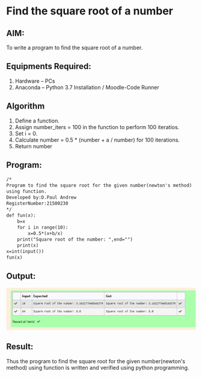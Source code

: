 # Find the square root of a number

## AIM:
To write a program to find the square root of a number.

## Equipments Required:
1. Hardware – PCs
2. Anaconda – Python 3.7 Installation / Moodle-Code Runner

## Algorithm
1. Define a function.
2. Assign number_iters = 100 in the function to perform 100 iteratios.
3. Set i = 0.
4. Calculate  number = 0.5 * (number + a / number) for 100 iterations.
5. Return number

## Program:
```
/*
Program to find the square root for the given number(newton's method) using function.
Developed by:D.Paul Andrew
RegisterNumber:21500230
*/
def fun(x):
    b=x
    for i in range(10):
        x=0.5*(x+b/x)
    print("Square root of the number: ",end="")
    print(x)
x=int(input())
fun(x)
```

## Output:
![gcd of two number](gcd.png)


## Result:
Thus the program to find the square root for the given number(newton's method) using function is written and verified using python programming.

